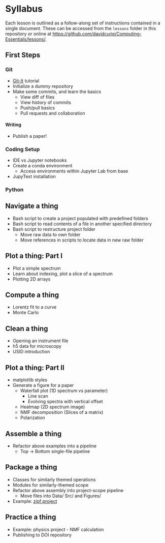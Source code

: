 # Syllabus

Each lesson is outlined as a follow-along set of instructions contained in a single
document. These can be accessed from the `lessons` folder in this repository or online
at <https://github.com/davidcurie/Computing-Essentials/lessons/>.

## First Steps

### Git

- [Git-It](http://jlord.us/git-it/) tutorial
- Initialize a dummy repository
- Make some commits, and learn the basics
    - View diff of files
    - View history of commits
    - Push/pull basics
    - Pull requests and collaboration

#### Writing

- Publish a paper!


### Coding Setup

- IDE vs Jupyter notebooks
- Create a conda environment
    - Access environments within Jupyter Lab from base
- JupyText installation

### Python

## Navigate a thing

- Bash script to create a project populated with predefined folders
- Bash script to read contents of a file in another specified directory
- Bash script to restructure project folder
    - Move raw data to own folder
    - Move references in scripts to locate data in new raw folder

## Plot a thing: Part I

- Plot a simple spectrum
- Learn about indexing, plot a slice of a spectrum
- Plotting 2D arrays

## Compute a thing

- Lorentz fit to a curve
- Monte Carlo

## Clean a thing

- Opening an instrument file
- h5 data for microscopy
- USID introduction

## Plot a thing: Part II

- matplotlib styles
- Generate a figure for a paper
    - Waterfall plot (1D spectrum vs parameter)
        - Line scan
        - Evolving spectra with vertical offset
    - Heatmap (2D spectrum image)
    - NMF decomposition (Slices of a matrix)
    - Polarization

## Assemble a thing

- Refactor above examples into a pipeline
    - Top -> Bottom single-file pipeline

## Package a thing

- Classes for similarly themed operations
- Modules for similarly-themed scope
- Refactor above assembly into project-scope pipeline
    - Move files into Data/ Src/ and Figures/
- Example: [zipf project][zipf]

[zipf]: https://goodresearch.dev/zipf.html

## Practice a thing

- Example: physics project - NMF calculation
- Publishing to DOI repository

